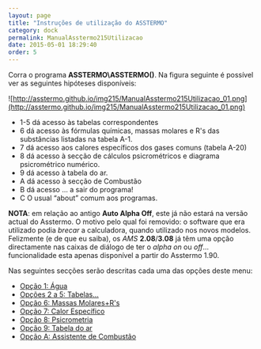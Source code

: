 ```yaml
---
layout: page
title: "Instruções de utilização do ASSTERMO"
category: dock
permalink: ManualAsstermo215Utilizacao
date: 2015-05-01 18:29:40
order: 5
---
```


Corra o programa **ASSTERMO\ASSTERMO()**. Na figura seguinte é possível ver as seguintes hipóteses disponíveis:

![http://asstermo.github.io/img215/ManualAsstermo215Utilizacao_01.png](http://asstermo.github.io/img215/ManualAsstermo215Utilizacao_01.png)

  * 1-5 dá acesso às tabelas correspondentes
  * 6 dá acesso às fórmulas químicas, massas molares e R's das substâncias listadas na tabela A-1.
  * 7 dá acesso aos calores específicos dos gases comuns (tabela A-20)
  * 8 dá acesso à secção de cálculos psicrométricos e diagrama psicrométrico numérico.
  * 9 dá acesso à tabela do ar.
  * A dá acesso à secção de Combustão
  * B dá acesso ... a sair do programa!
  * C O usual “about” comum aos programas.

**NOTA**: em relação ao antigo **Auto Alpha Off**, este já não estará na versão actual do Asstermo. O motivo pelo qual foi removido: o software que era utilizado podia _brecar_ a calculadora, quando utilizado nos novos modelos. Felizmente (e de que eu saiba), os _AMS_ **2.08**/**3.08** já têm uma opção directamente nas caixas de diálogo de ter o _alpha on_ ou _off_... funcionalidade esta apenas disponível a partir do Asstermo 1.90.

Nas seguintes secções serão descritas cada uma das opções deste menu:
  * [Opção 1: Água](/ManualAsstermo215Agua)
  * [Opções 2 a 5: Tabelas...](/ManualAsstermo215OutrosFluidos)
  * [Opção 6: Massas Molares+R's](/ManualAsstermo215MassasMolares)
  * [Opção 7: Calor Específico](/ManualAsstermo215CalorEspecifico)
  * [Opção 8: Psicrometria](/ManualAsstermo215Psicrometria)
  * [Opção 9: Tabela do ar](/ManualAsstermo215Ar)
  * [Opção A: Assistente de Combustão](/ManualAsstermo215Combustao)

